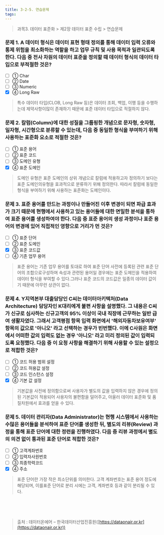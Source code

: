 ```yaml
---
title: 3-2-5. 연습문제
tags: 
---
```


> 과목3. 데이터 표준화 > 제2장 데이터 표준 수립 > 연습문제

### 문제 1. A 데이터 형식은 데이터 표현 형태 정의를 통해 데이터 입력 오류와 통제 위험을 최소화하는 역할을 하고 업무 규칙 및 사용 목적과 일관되도록 한다. 다음 중 전사 차원의 데이터 표준을 정의할 때 데이터 형식의 데이터 타입으로 부적절한 것은?
  * [ ] ① Char
  * [ ] ② Date
  * [ ] ③ Numeric
  * [x] ④ Long Raw
> 특수 데이터 타입(CLOB, Long Raw 등)은 데이터 조회, 백업, 이행 등을 수행하는데 제약사항이많이 존재하기 때문에 표준 데이터 타입으로 적절하지 않다.

### 문제 2. 칼럼(Column)에 대한 성질을 그룹핑한 개념으로 문자형, 숫자형, 일자형, 시간형으로 분류할 수 있는데, 다음 중 동일한 형식을 부여하기 위해 사용하는 표준화 요소로 적절한 것은?
  * [ ] ① 표준 용어
  * [ ] ② 표준 코드
  * [ ] ③ 도메인 유형
  * [x] ④ 표준 도메인
> 도메인 유형은 표준 도메인의 상위 개념으로 칼럼에 적용하고자 정의하기 보다는 표준 도메인의유형을 효과적으로 분류하기 위해 정의한다. 따라서 칼럼에 동일한 형식을 부여하기 위해 사용하는 표준화는 도메인이다.

### 문제 3. 표준 용어를 만드는 과정이나 만들어진 이후 변경이 되면 파급 효과가 크기 때문에 현행에서 사용하고 있는 용어들에 대한 면밀한 분석을 통하여 표준 용어를 생성하여야 한다. 다음 중 표준 용어의 생성 과정이나 표준 용어의 변경에 있어 직접적인 영향으로 거리가 먼 것은?
  * [ ] ① 표준 단어
  * [ ] ② 표준 도메인
  * [x] ③ 표준 코드값
  * [ ] ④ 기존 업무 용어
> 표준 용어는 기존 업무 용어를 토대로 하여 표준 단어 사전에 등록된 관련 표준 단어의 조합으로구성하며 속성과 관련된 용어일 경우에는 표준 도메인을 적용하여 데이터 형식을 부여할 수 있다.그러나 표준 코드의 코드값은 일종의 데이터 값이기 때문에 아무런 상관이 없다.

### 문제 4. Y지역본부 대출담당인 C씨는 데이터아키텍처(Data Architecture) 담당자인 K대리에게 불편 사항을 설명했다. 그 내용은 C씨가 신규로 심사하는 신규고객의 95% 이상이 국내 직장에 근무하는 일반 급여 생활자였다. 그래서 고객평점 항목 입력 화면에서 '해외자동차보유여부' 항목의 값으로 '아니오' 라고 선택하는 경우가 빈번했다. 이에 C사원은 화면에서 어떠한 값의 입력도 없는 경우 '아니오' 라고 미리 정의된 값이 입력되도록 요청했다. 다음 중 이 요청 사항을 해결하기 위해 사용할 수 있는 설정으로 적합한 것은?
  * [ ] ① 코드 허용 범위 설정
  * [ ] ② 코드 허용값 설정
  * [ ] ③ 코드 인스턴스 설정
  * [x] ④ 기본 값 설정
> 기본값을 사전에 정의함으로써 사용자가 별도의 값을 입력하지 않은 경우에 정의된 기본값이 적용되어 사용자의 불편함을 덜어주고, 아울러 데이터 표준화 및 품질차원에서 효과를 얻을 수 있다.

### 문제 5. 데이터 관리자(Data Administrator)는 현행 시스템에서 사용하는 수많은 용어들을 분석하여 표준 단어를 생성한 뒤, 별도의 리뷰(Review) 과정을 통해 표준 단어에 대한 정련을 진행하였다. 다음 중 리뷰 과정에서 별도의 의견 없이 통과된 표준 단어로 적합한 것은?
  * [ ] ① 고객계좌번호
  * [ ] ② 입력자사원번호
  * [ ] ③ 최종학력코드
  * [x] ④ 주소
> 표준 단어란 가장 작은 최소단위를 의미한다. 고객 계좌번호는 표준 용어 정도에 해당되며, 이를표준 단어로 분리 시에는 고객, 계좌번호 등과 같이 분리될 수 있다.

<br><br><br>
> 출처 : 데이터온에어 – 한국데이터산업진흥원([https://dataonair.or.kr](https://dataonair.or.kr))